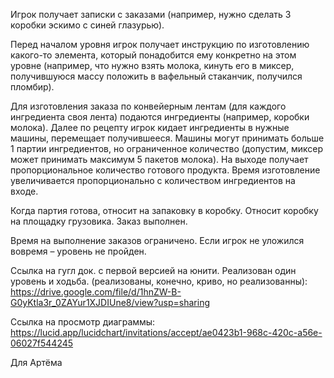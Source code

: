 Игрок получает записки с заказами (например, нужно сделать 3 коробки эскимо с синей глазурью).

Перед началом уровня игрок получает инструкцию по изготовлению какого-то элемента, который понадобится ему конкретно на этом уровне (например, что нужно взять молока, кинуть его в миксер, получившуюся массу положить в вафельный стаканчик, получился пломбир).

Для изготовления заказа по конвейерным лентам (для каждого ингредиента своя лента) подаются ингредиенты (например, коробки молока). Далее по рецепту игрок кидает ингредиенты в нужные машины, перемещает получившееся. Машины могут принимать больше 1 партии ингредиентов, но ограниченное количество (допустим, миксер может принимать максимум 5 пакетов молока). На выходе получает пропорциональное количество готового продукта. Время изготовление увеличивается пропорционально с количеством ингредиентов на входе.

Когда партия готова, относит на запаковку в коробку. Относит коробку на площадку грузовика. Заказ выполнен.

Время на выполнение заказов ограничено. Если игрок не уложился вовремя – уровень не пройден.


Ссылка на гугл док. с первой версией на юнити. Реализован один уровень и ходьба. (реализованы, конечно, криво, но реализованны): https://drive.google.com/file/d/1hnZW-B-G0yKtla3r_0ZAYur1XJDIUne8/view?usp=sharing

Ссылка на просмотр диаграммы: https://lucid.app/lucidchart/invitations/accept/ae0423b1-968c-420c-a56e-06027f544245

Для Артёма
